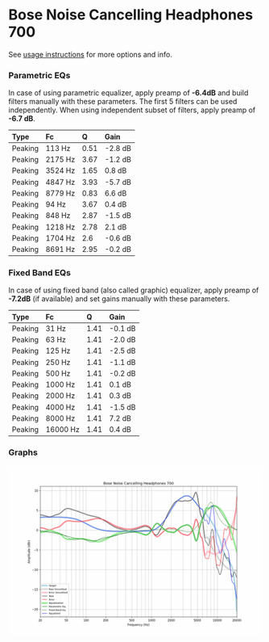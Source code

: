 # Bose Noise Cancelling Headphones 700
See [usage instructions](https://github.com/jaakkopasanen/AutoEq#usage) for more options and info.

### Parametric EQs
In case of using parametric equalizer, apply preamp of **-6.4dB** and build filters manually
with these parameters. The first 5 filters can be used independently.
When using independent subset of filters, apply preamp of **-6.7 dB**.

| Type    | Fc      |    Q | Gain    |
|:--------|:--------|:-----|:--------|
| Peaking | 113 Hz  | 0.51 | -2.8 dB |
| Peaking | 2175 Hz | 3.67 | -1.2 dB |
| Peaking | 3524 Hz | 1.65 | 0.8 dB  |
| Peaking | 4847 Hz | 3.93 | -5.7 dB |
| Peaking | 8779 Hz | 0.83 | 6.6 dB  |
| Peaking | 94 Hz   | 3.67 | 0.4 dB  |
| Peaking | 848 Hz  | 2.87 | -1.5 dB |
| Peaking | 1218 Hz | 2.78 | 2.1 dB  |
| Peaking | 1704 Hz | 2.6  | -0.6 dB |
| Peaking | 8691 Hz | 2.95 | -0.2 dB |

### Fixed Band EQs
In case of using fixed band (also called graphic) equalizer, apply preamp of **-7.2dB**
(if available) and set gains manually with these parameters.

| Type    | Fc       |    Q | Gain    |
|:--------|:---------|:-----|:--------|
| Peaking | 31 Hz    | 1.41 | -0.1 dB |
| Peaking | 63 Hz    | 1.41 | -2.0 dB |
| Peaking | 125 Hz   | 1.41 | -2.5 dB |
| Peaking | 250 Hz   | 1.41 | -1.1 dB |
| Peaking | 500 Hz   | 1.41 | -0.2 dB |
| Peaking | 1000 Hz  | 1.41 | 0.1 dB  |
| Peaking | 2000 Hz  | 1.41 | 0.3 dB  |
| Peaking | 4000 Hz  | 1.41 | -1.5 dB |
| Peaking | 8000 Hz  | 1.41 | 7.2 dB  |
| Peaking | 16000 Hz | 1.41 | 0.4 dB  |

### Graphs
![](./Bose%20Noise%20Cancelling%20Headphones%20700.png)